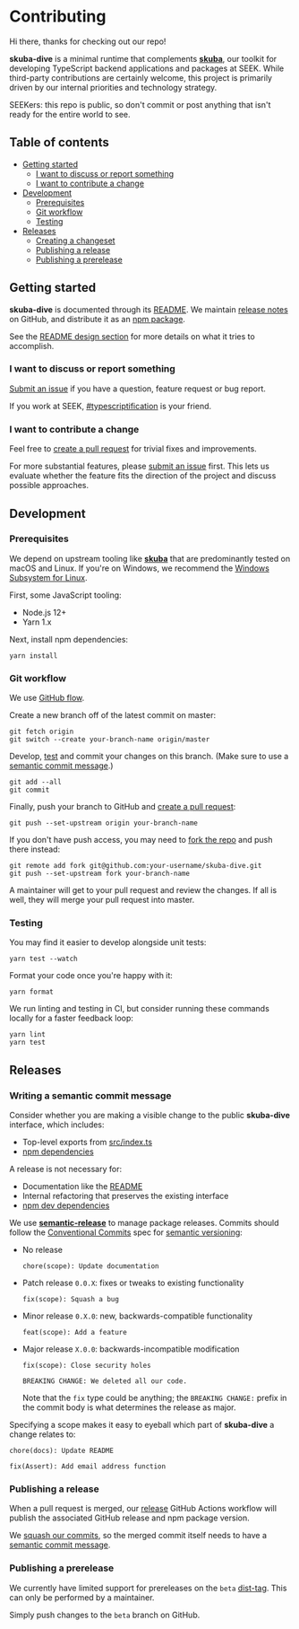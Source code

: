 # Contributing

Hi there, thanks for checking out our repo!

**skuba-dive** is a minimal runtime that complements **[skuba]**,
our toolkit for developing TypeScript backend applications and packages at SEEK.
While third-party contributions are certainly welcome,
this project is primarily driven by our internal priorities and technology strategy.

SEEKers: this repo is public,
so don't commit or post anything that isn't ready for the entire world to see.

## Table of contents

- [Getting started](#getting-started)
  - [I want to discuss or report something](#i-want-to-discuss-or-report-something)
  - [I want to contribute a change](#i-want-to-contribute-a-change)
- [Development](#development)
  - [Prerequisites](#prerequisites)
  - [Git workflow](#git-workflow)
  - [Testing](#testing)
- [Releases](#releases)
  - [Creating a changeset](#creating-a-changeset)
  - [Publishing a release](#publishing-a-release)
  - [Publishing a prerelease](#publishing-a-prerelease)

## Getting started

**skuba-dive** is documented through its [README](/README.md).
We maintain [release notes] on GitHub,
and distribute it as an [npm package].

See the [README design section] for more details on what it tries to accomplish.

### I want to discuss or report something

[Submit an issue] if you have a question, feature request or bug report.

If you work at SEEK, [#typescriptification] is your friend.

### I want to contribute a change

Feel free to [create a pull request] for trivial fixes and improvements.

For more substantial features, please [submit an issue] first.
This lets us evaluate whether the feature fits the direction of the project and discuss possible approaches.

## Development

### Prerequisites

We depend on upstream tooling like **[skuba]** that are predominantly tested on macOS and Linux.
If you're on Windows, we recommend the [Windows Subsystem for Linux].

First, some JavaScript tooling:

- Node.js 12+
- Yarn 1.x

Next, install npm dependencies:

```shell
yarn install
```

### Git workflow

We use [GitHub flow](https://guides.github.com/introduction/flow/).

Create a new branch off of the latest commit on master:

```shell
git fetch origin
git switch --create your-branch-name origin/master
```

Develop, [test](#testing) and commit your changes on this branch.
(Make sure to use a [semantic commit message](#writing-a-semantic-commit-message).)

```shell
git add --all
git commit
```

Finally, push your branch to GitHub and [create a pull request]:

```shell
git push --set-upstream origin your-branch-name
```

If you don't have push access,
you may need to [fork the repo] and push there instead:

```shell
git remote add fork git@github.com:your-username/skuba-dive.git
git push --set-upstream fork your-branch-name
```

A maintainer will get to your pull request and review the changes.
If all is well, they will merge your pull request into master.

### Testing

You may find it easier to develop alongside unit tests:

```shell
yarn test --watch
```

Format your code once you're happy with it:

```shell
yarn format
```

We run linting and testing in CI,
but consider running these commands locally for a faster feedback loop:

```shell
yarn lint
yarn test
```

## Releases

### Writing a semantic commit message

Consider whether you are making a visible change to the public **skuba-dive** interface,
which includes:

- Top-level exports from [src/index.ts](/src/index.ts)
- [npm dependencies](/package.json)

A release is not necessary for:

- Documentation like the [README](/README.md)
- Internal refactoring that preserves the existing interface
- [npm dev dependencies](/package.json)

We use **[semantic-release]** to manage package releases.
Commits should follow the [Conventional Commits] spec for [semantic versioning]:

- No release

  ```text
  chore(scope): Update documentation
  ```

- Patch release `0.0.X`: fixes or tweaks to existing functionality

  ```text
  fix(scope): Squash a bug
  ```

- Minor release `0.X.0`: new, backwards-compatible functionality

  ```text
  feat(scope): Add a feature
  ```

- Major release `X.0.0`: backwards-incompatible modification

  ```text
  fix(scope): Close security holes

  BREAKING CHANGE: We deleted all our code.
  ```

  Note that the `fix` type could be anything;
  the `BREAKING CHANGE:` prefix in the commit body is what determines the release as major.

Specifying a scope makes it easy to eyeball which part of **skuba-dive** a change relates to:

```text
chore(docs): Update README

fix(Assert): Add email address function
```

### Publishing a release

When a pull request is merged,
our [release](/.github/workflows/release.yml) GitHub Actions workflow will publish the associated GitHub release and npm package version.

We [squash our commits],
so the merged commit itself needs to have a [semantic commit message](#writing-a-semantic-commit-message).

### Publishing a prerelease

We currently have limited support for prereleases on the `beta` [dist-tag].
This can only be performed by a maintainer.

Simply push changes to the `beta` branch on GitHub.

[#typescriptification]: https://seekchat.slack.com/channels/typescriptification
[conventional commits]: https://www.conventionalcommits.org/en/v1.0.0-beta.2/
[create a pull request]: https://github.com/seek-oss/skuba-dive/compare
[dist-tag]: https://docs.npmjs.com/cli/dist-tag
[fork the repo]: https://github.com/seek-oss/skuba-dive/fork
[npm package]: https://www.npmjs.com/package/skuba-dive
[readme design section]: https://github.com/seek-oss/skuba-dive#design
[release notes]: https://github.com/seek-oss/skuba-dive/releases
[semantic versioning]: https://semver.org/
[semantic-release]: https://github.com/semantic-release/semantic-release
[skuba]: https://github.com/seek-oss/skuba
[squash our commits]: https://github.blog/2016-04-01-squash-your-commits/
[submit an issue]: https://github.com/seek-oss/skuba-dive/issues/new/choose
[windows subsystem for linux]: https://en.wikipedia.org/wiki/Windows_Subsystem_for_Linux
